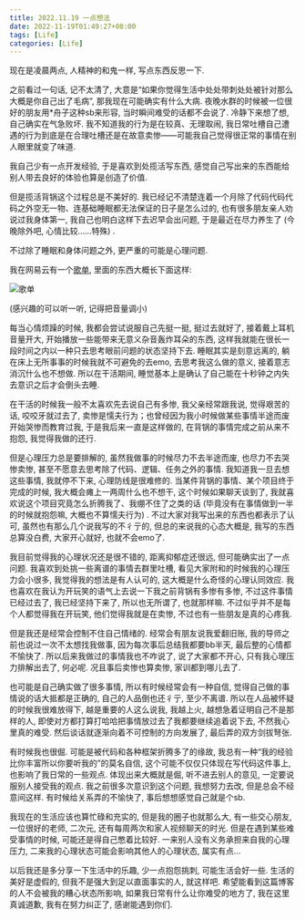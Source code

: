 ```yaml
---
title: 2022.11.19 一点想法
date: 2022-11-19T01:49:27+08:00
tags: [Life]
categories: [Life]
---
```


现在是凌晨两点, 人精神的和鬼一样, 写点东西反思一下.

之前看过一句话, 记不太清了, 大意是“如果你觉得生活中处处带刺处处被针对那么大概是你自己出了毛病”, 那我现在可能确实有什么大病. 夜晚水群的时候被一位很好的朋友用*舟子这种sb来形容, 当时瞬间难受的话都不会说了. 冷静下来想了想, 自己确实在气急败坏. 我不知道我的行为是在较真、无理取闹, 我日常吐槽自己遭遇的行为到底是在合理吐槽还是在故意卖惨——可能我自己觉得很正常的事情在别人眼里就变了味道.

我自己少有一点开发经验, 于是喜欢到处揽活写东西, 感觉自己写出来的东西能给别人带去良好的体验也算是创造了价值.

但是揽活背锅这个过程总是不美好的. 我已经记不清楚连着一个月除了代码代码代码之外空无一物、连基础睡眠都无法保证的日子是怎么过的, 也有很多朋友亲人劝说过我身体第一, 我自己也明白这样下去迟早会出问题, 于是最近在尽力养生了 (今晚除外吧, 心情比较……特殊) .

不过除了睡眠和身体问题之外, 更严重的可能是心理问题.

我在网易云有一个[歌单](https://y.music.163.com/m/playlist?app_version=8.8.70&id=5363370586&userid=544989612&dlt=0846&creatorId=544989612), 里面的东西大概长下面这样:

![歌单](https://files.catbox.moe/vk8jpy.png)

 (感兴趣的可以听一听, 记得把音量调小)

每当心情烦躁的时候, 我都会尝试说服自己先挺一挺, 挺过去就好了, 接着戴上耳机音量开大, 开始播放一些能带来无意义杂音轰炸耳朵的东西, 这样我就能在很长一段时间之内以一种只去思考眼前问题的状态坚持下去. 睡眠其实是刻意远离的, 躺在床上无所事事的时候我就不可避免的去emo, 去思考我这么做的意义, 接着意志消沉什么也不想做. 所以在干活期间, 睡觉基本上是确认了自己能在十秒钟之内失去意识之后才会倒头去睡.

在干活的时候我一般不太喜欢先去说自己有多惨, 我父亲经常跟我说, 觉得艰苦的话, 咬咬牙就过去了, 卖惨是懦夫行为；也曾经因为我小时候做某些事情半途而废开始哭惨而教育过我, 于是我后来一直是这样做的, 在背锅的事情完成之前从来不抱怨, 我觉得我做的还行.

但是心理压力总是要排解的, 虽然我做事的时候尽力不去半途而废, 也尽力不去哭惨卖惨, 甚至不愿意去思考除了代码、逻辑、任务之外的事情. 我知道我一旦去想这些事情, 我就停不下来, 心理防线是很难修的. 当某件背锅的事情、某个项目终于完成的时候, 我大概会瘫上一两周什么也不想干, 这个时候如果聊天谈到了, 我就喜欢说这个项目究竟怎么折腾我了、我绷不住了之类的话 (毕竟没有在事情做到一半的时候就抱怨嘛, 大概也不算懦夫行为) . 不过大家对我写出来的东西也都表示了认可, 虽然也有那么几个说我写的不彳亍的, 但总的来说我的心态大概是, 我写的东西总算没白费, 大家开心就好, 也就不会emo了.

我目前觉得我的心理状况还是很不错的, 距离抑郁症还很远, 但可能确实出了一点问题. 我喜欢到处挑一些离谱的事情去群里吐槽, 看见大家附和的时候我的心理压力会小很多, 我觉得我的想法是有人认可的, 这大概是什么奇怪的心理认同效应. 我也喜欢在我认为开玩笑的语气上去说一下我之前背锅有多惨有多惨, 不过这件事情已经过去了, 我已经坚持下来了, 所以也无所谓了, 也就那样嘛. 不过似乎并不是每个人都觉得我在开玩笑, 他们觉得我就是在卖惨, 不过也有一些朋友是真的心疼我.

但是我还是经常会控制不住自己情绪的. 经常会有朋友说我爱翻旧账, 我的导师之前也说过一次不太想找我做事, 因为每次事后总结我都要bb半天, 最后整的心情都不愉快了. 所以后来我做过的事情我也不咋说了, 说了大家都不开心, 只有我心理压力排解出去了, 何必呢. 况且事后卖惨也算卖惨, 家训都到哪儿去了.

也可能是自己确实做了很多事情, 所以有时候经常会有一种自信, 觉得自己做的事情说的话大抵都是正确的, 自己的人品倒也还彳亍, 至少不离谱. 所以在人品被怀疑的时候我很难放得下, 越是重要的人这么说我, 我越上火, 越想急着证明自己不是那样的人, 即使对方都打算打哈哈把事情放过去了我都要继续追着说下去, 不然我心里真的难受. 然后谈话就逐渐向着不可控制的方向发展了, 最后弄的双方剑拔弩张.

有时候我也很倔. 可能是被代码和各种框架折腾多了的缘故, 我总有一种“我的经验比你丰富所以你要听我的”的莫名自信, 这个可能不仅仅只体现在写代码这件事上, 也影响了我日常的一些观点. 体现出来大概就是倔, 听不进去别人的意见, 一定要说服别人接受我的观点. 我之前很多次意识到这个问题, 我想努力去改, 但是总会不经意间这样. 有时候给关系弄的不愉快了, 事后想想感觉自己就是个sb.

我现在的生活应该也算忙碌和充实的, 但是我的圈子也就那么大, 有一些交心朋友, 一位很好的老师, 二次元, 还有每周两次和家人视频聊天的时光. 但是在遇到某些难受事情的时候, 可能还是得自己憋着比较好. 一来别人没有义务承担来自我的心理压力, 二来我的心理状态可能会影响其他人的心理状态, 属实有点...

以后我还是多分享一下生活中的乐趣, 少一点抱怨挑刺, 可能生活会好一些. 生活的美好是虚假的, 但我不是强大到足以直面事实的人, 就这样吧. 希望能看到这篇博客的人不会被我的糟心状态所影响, 如果我日常有什么让你难受的地方了, 我在这里真诚道歉, 我有在努力纠正了, 感谢能遇到你们.
